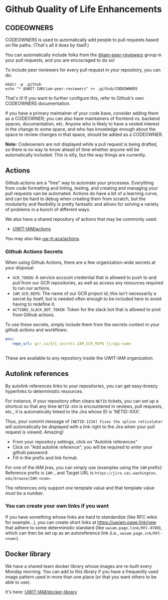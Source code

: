 # Github Quality of Life Enhancements

## CODEOWNERS

CODEOWNERS is used to automatically add people to pull requests based on file paths. 
(That's all it does by itself.)

You can automatically include folks from the 
[@iam-peer-reviewers](https://github.com/orgs/UWIT-IAM/teams/iam-peer-reviewers)
group in your pull requests, and you are encouraged to do so! 

To include peer reviewers for every pull request in your repository, you can do:

```
mkdir -p .github
echo "* @UWIT-IAM/iam-peer-reviewers" >> .github/CODEOWNERS
```

That's it! If you want to further configure this, refer to Github's own CODEOWNERS 
documentation. 

If you have a primary maintainer of your code base, consider adding them as a 
CODEOWNER; you can also have maintainers of frontend vs. backend spaces, 
documentation, etc. Anyone who is likely to have a vested interest in the change to 
some space, and who has knowledge enough about the space to review changes in that 
space, should be added as a CODEOWNER.

**Note:** Codeowners are not displayed while a pull request is being drafted, so 
there is no way to know ahead of time whether anyone will be automatically 
included. This is silly, but the way things are currently.

## Actions

Github actions are a "free" way to automate your processes. Everything from code 
formatting and linting, testing, and creating and managing your pull requests 
can be automated. Actions do have a bit of a learning curve, and can be hard to 
debug when creating them from scratch, but the modularity and flexibility is pretty 
fantastic and allows for solving a variety of problems in a bunch of different ways.

We also have a shared repository of actions that may be commonly used:

- [UWIT-IAM/actions](https://github.com/UWIT-IAM/actions)

You may also like [uw-it-aca/actions](https://github.com/uw-it-aca/actions/).

### Github Actions Secrets

When using Github Actions, there are a few organization-wide secrets at your disposal:

- `GCR_TOKEN`: A service account credential that is 
  allowed to push to and pull from our GCR repositories, as well as access any 
  resources required to run our actions.
- `IAM_GCR_REPO`: The name of our GCR project id; this isn't necessarily a secret by itself, 
  but is needed often enough to be included here to avoid having to redefine it.
- `ACTIONS_SLACK_BOT_TOKEN`: 
  Token for the slack bot that is allowed to post from Github actions.

To use these secrets, simply include them from the secrets context in your github actions and workflows:

```yaml
env:
   repo_url: gcr.io/${{ secrets.IAM_GCR_REPO }}/app-name
   
```

These are available to any repository inside the UWIT-IAM organization.

## Autolink references

By autolink references links to your repositories, you can get easy-breezy hyperlinks 
to deterministic resources. 

For instance, if your repository often clears `NETID` tickets, you can set up a 
shortcut so that any time `NETID-XXX` is encountered in reviews, pull requests, etc.,
it is automatically linked to the Jira whose ID is 'NETID-XXX'. 

Thus, your commit message of `[NETID-1234] Fixes the spline reticulator` will 
automatically be displayed with a link right to the Jira when your pull request is 
viewed. Amazing!

- From your repository settings, click on "Autolink references"
- Click on "Add autolink reference"; you will be required to enter your github password.
- Fill in the prefix and link format.

For one of the IAM jiras, you can simply use (examples using the `IAM` prefix): 
Reference prefix is `IAM-`, and Target URL is `https://jira.cac.washington.
edu/browse/IAM-<num>`.

The references only support _one_ template value and that template value _must_ be a 
number.

### You can create your own links if you want

If you have something whose links are hard to standardize (like RFC wikis for 
example...), you can create short links at https://uwiam.page.link/new that adhere to 
some deterministic standard (like `uwiam.page.link/RFC-0789`), which can then be set 
up as an autoreference link (i.e., `uwiam.page.ink/RFC-<num>`).

## Docker library

We have a shared team docker library whose images are re-built every Monday morning. 
You can add to this library if you have a frequently used image pattern used in more 
than one place (or that you want others to be able to use). 

It's here: [UWIT-IAM/docker-library](https://github.com/uwit-iam/docker-library)
